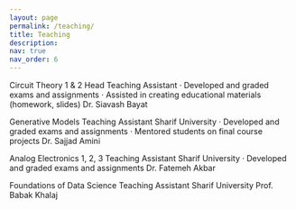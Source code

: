 ```yaml
---
layout: page
permalink: /teaching/
title: Teaching 
description: 
nav: true
nav_order: 6
---
```


Circuit Theory 1 & 2 Head Teaching Assistant · Developed and graded exams and assignments
· Assisted in creating educational materials (homework, slides)
Dr. Siavash Bayat

Generative Models 
Teaching Assistant Sharif University 
· Developed and graded exams and assignments
· Mentored students on final course projects
Dr. Sajjad Amini

Analog Electronics 1, 2, 3 
Teaching Assistant Sharif University
· Developed and graded exams and assignments
Dr. Fatemeh Akbar

Foundations of Data Science 
Teaching Assistant Sharif University 
Prof. Babak Khalaj
